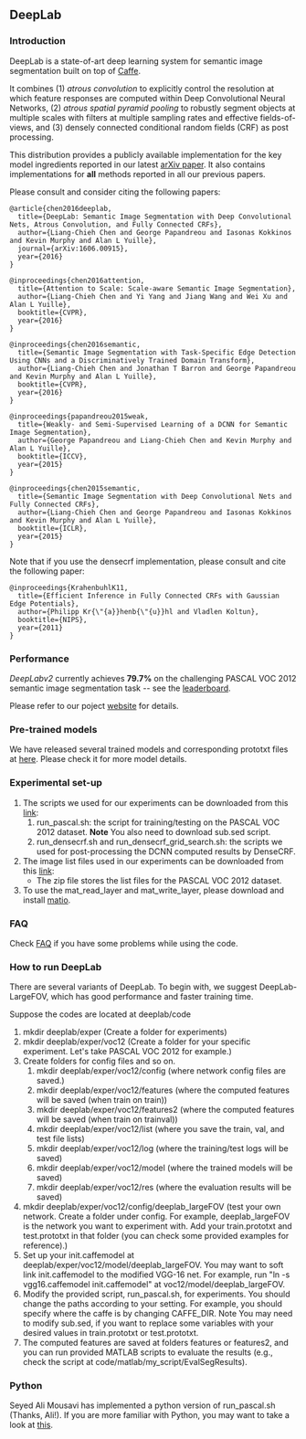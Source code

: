 ## DeepLab

### Introduction

DeepLab is a state-of-art deep learning system for semantic image segmentation built on top of [Caffe](http://caffe.berkeleyvision.org).

It combines (1) *atrous convolution* to explicitly control the resolution at which feature responses are computed within Deep Convolutional Neural Networks, (2) *atrous spatial pyramid pooling* to robustly segment objects at multiple scales with filters at multiple sampling rates and effective fields-of-views, and (3) densely connected conditional random fields (CRF) as post processing.

This distribution provides a publicly available implementation for the key model ingredients reported in our latest [arXiv paper](http:///arxiv.org/pdf/1606.00915).
It also contains implementations for **all** methods reported in all our previous papers.

Please consult and consider citing the following papers:

    @article{chen2016deeplab,
      title={DeepLab: Semantic Image Segmentation with Deep Convolutional Nets, Atrous Convolution, and Fully Connected CRFs},
      author={Liang-Chieh Chen and George Papandreou and Iasonas Kokkinos and Kevin Murphy and Alan L Yuille},
      journal={arXiv:1606.00915},
      year={2016}
    }

    @inproceedings{chen2016attention,
      title={Attention to Scale: Scale-aware Semantic Image Segmentation},
      author={Liang-Chieh Chen and Yi Yang and Jiang Wang and Wei Xu and Alan L Yuille},
      booktitle={CVPR},
      year={2016}
    }

    @inproceedings{chen2016semantic,
      title={Semantic Image Segmentation with Task-Specific Edge Detection Using CNNs and a Discriminatively Trained Domain Transform},
      author={Liang-Chieh Chen and Jonathan T Barron and George Papandreou and Kevin Murphy and Alan L Yuille},
      booktitle={CVPR},
      year={2016}
    }

    @inproceedings{papandreou2015weak,
      title={Weakly- and Semi-Supervised Learning of a DCNN for Semantic Image Segmentation},
      author={George Papandreou and Liang-Chieh Chen and Kevin Murphy and Alan L Yuille},
      booktitle={ICCV},
      year={2015}
    }

    @inproceedings{chen2015semantic,
      title={Semantic Image Segmentation with Deep Convolutional Nets and Fully Connected CRFs},
      author={Liang-Chieh Chen and George Papandreou and Iasonas Kokkinos and Kevin Murphy and Alan L Yuille},
      booktitle={ICLR},
      year={2015}
    }


Note that if you use the densecrf implementation, please consult and cite the following paper:

    @inproceedings{KrahenbuhlK11,
      title={Efficient Inference in Fully Connected CRFs with Gaussian Edge Potentials},
      author={Philipp Kr{\"{a}}henb{\"{u}}hl and Vladlen Koltun},
      booktitle={NIPS},
      year={2011}
    }

### Performance

*DeepLabv2* currently achieves **79.7%** on the challenging PASCAL VOC 2012 semantic image segmentation task -- see the [leaderboard](http://host.robots.ox.ac.uk:8080/leaderboard/displaylb.php?challengeid=11&compid=6). 

Please refer to our poject [website](http://liangchiehchen.com/projects/DeepLab.html) for details.

### Pre-trained models

We have released several trained models and corresponding prototxt files at [here](http://liangchiehchen.com/projects/DeepLab_Models.html). Please check it for more model details.

### Experimental set-up

1. The scripts we used for our experiments can be downloaded from this [link](https://ucla.box.com/s/4grlj8yoodv95936uybukjh5m0tdzvrf):
    1. run_pascal.sh: the script for training/testing on the PASCAL VOC 2012 dataset. __Note__ You also need to download sub.sed script.
    2. run_densecrf.sh and run_densecrf_grid_search.sh: the scripts we used for post-processing the DCNN computed results by DenseCRF.
2. The image list files used in our experiments can be downloaded from this [link](https://ucla.box.com/s/rd9z2xvwsfpksi7mi08i2xqrj7ab4keb):
    * The zip file stores the list files for the PASCAL VOC 2012 dataset.
3. To use the mat_read_layer and mat_write_layer, please download and install [matio](http://sourceforge.net/projects/matio/files/matio/1.5.2/).

### FAQ

Check [FAQ](http://liangchiehchen.com/projects/DeepLab_FAQ.html) if you have some problems while using the code.

### How to run DeepLab

There are several variants of DeepLab. To begin with, we suggest DeepLab-LargeFOV, which has good performance and faster training time.

Suppose the codes are located at deeplab/code

1. mkdir deeplab/exper (Create a folder for experiments)
2. mkdir deeplab/exper/voc12 (Create a folder for your specific experiment. Let's take PASCAL VOC 2012 for example.)
3. Create folders for config files and so on.
    1. mkdir deeplab/exper/voc12/config  (where network config files are saved.)
    2. mkdir deeplab/exper/voc12/features  (where the computed features will be saved (when train on train))
    3. mkdir deeplab/exper/voc12/features2 (where the computed features will be saved (when train on trainval))
    4. mkdir deeplab/exper/voc12/list (where you save the train, val, and test file lists)
    5. mkdir deeplab/exper/voc12/log (where the training/test logs will be saved)
    6. mkdir deeplab/exper/voc12/model (where the trained models will be saved)
    7. mkdir deeplab/exper/voc12/res (where the evaluation results will be saved)
4. mkdir deeplab/exper/voc12/config/deeplab_largeFOV (test your own network. Create a folder under config. For example, deeplab_largeFOV is the network you want to experiment with. Add your train.prototxt and test.prototxt in that folder (you can check some provided examples for reference).)
5. Set up your init.caffemodel at deeplab/exper/voc12/model/deeplab_largeFOV. You may want to soft link init.caffemodel to the modified VGG-16 net. For example, run "ln -s vgg16.caffemodel init.caffemodel" at voc12/model/deeplab_largeFOV.
6. Modify the provided script, run_pascal.sh, for experiments. You should change the paths according to your setting. For example, you should specify where the caffe is by changing CAFFE_DIR. Note You may need to modify sub.sed, if you want to replace some variables with your desired values in train.prototxt or test.prototxt.
7. The computed features are saved at folders features or features2, and you can run provided MATLAB scripts to evaluate the results (e.g., check the script at code/matlab/my_script/EvalSegResults).

### Python

Seyed Ali Mousavi has implemented a python version of run_pascal.sh (Thanks, Ali!). If you are more familiar with Python, you may want to take a look at [this](https://github.com/TheLegendAli/CCVL). 
